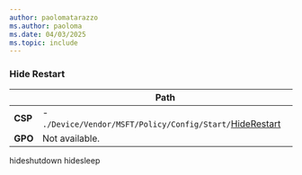 ```yaml
---
author: paolomatarazzo
ms.author: paoloma
ms.date: 04/03/2025
ms.topic: include
---
```


### Hide Restart

|  | Path |
|--|--|
| **CSP** | - `./Device/Vendor/MSFT/Policy/Config/Start/`[HideRestart](/windows/client-management/mdm/policy-csp-start#hiderestart) |
| **GPO** | Not available. |

hideshutdown
hidesleep